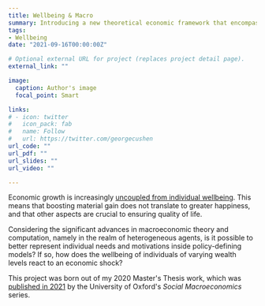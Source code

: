```yaml
---
title: Wellbeing & Macro
summary: Introducing a new theoretical economic framework that encompasses individual wellbeing. 
tags:
- Wellbeing
date: "2021-09-16T00:00:00Z"

# Optional external URL for project (replaces project detail page).
external_link: ""

image:
  caption: Author's image
  focal_point: Smart

links:
# - icon: twitter
#   icon_pack: fab
#   name: Follow
#   url: https://twitter.com/georgecushen
url_code: ""
url_pdf: ""
url_slides: ""
url_video: ""

---
```


Economic growth is increasingly [uncoupled from individual wellbeing](https://papers.ssrn.com/sol3/papers.cfm?abstract_id=3548365). This means that boosting material gain does not translate to greater happiness, and that other aspects are crucial to ensuring quality of life.

Considering the significant advances in macroeconomic theory and computation, namely in the realm of heterogeneous agents, is it possible to better represent individual needs and motivations inside policy-defining models? If so, how does the wellbeing of individuals of varying wealth levels react to an economic shock?

This project was born out of my 2020 Master's Thesis work, which was [published in 2021](https://www.bsg.ox.ac.uk/research/publications/wellbeing-and-macroeconomics-sage-approach) by the University of Oxford's *Social Macroeconomics* series.
